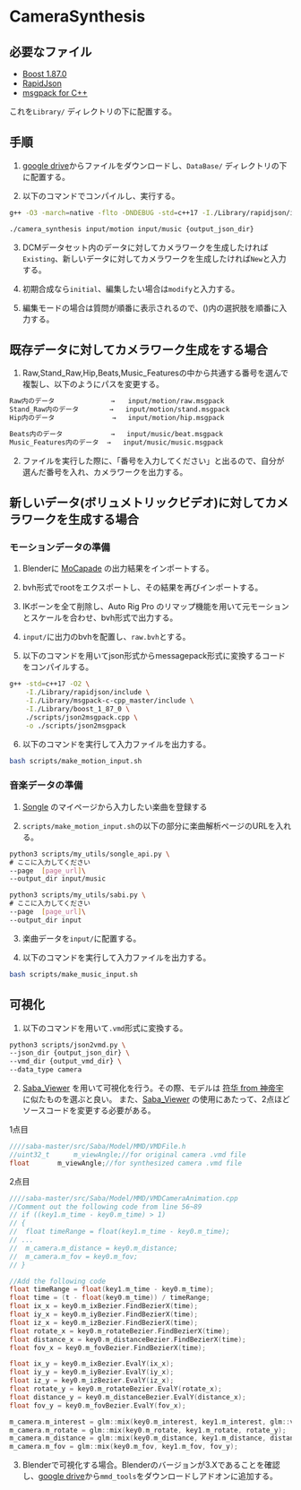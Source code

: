 # CameraSynthesis

## 必要なファイル

* [Boost 1.87.0](https://www.boost.org/releases/1.87.0/)
* [RapidJson](https://github.com/Tencent/rapidjson/)
* [msgpack for C++](https://github.com/msgpack/msgpack-c/tree/cpp_master)

これを`Library/` ディレクトリの下に配置する。

## 手順
1. [google drive](https://drive.google.com/drive/folders/1Q9HqYq2YPFhb8IbXfEeantl1hpu3jjaV?usp=share_link)からファイルをダウンロードし、`DataBase/` ディレクトリの下に配置する。

2. 以下のコマンドでコンパイルし、実行する。

```.bash
g++ -O3 -march=native -flto -DNDEBUG -std=c++17 -I./Library/rapidjson/include -I./Library/msgpack-c-cpp_master/include -I ./Library/boost_1_87_0 -o camera_synthesis ./main.cpp

./camera_synthesis input/motion input/music {output_json_dir}
```

3. DCMデータセット内のデータに対してカメラワークを生成したければ`Existing`、新しいデータに対してカメラワークを生成したければ`New`と入力する。

4. 初期合成なら`initial`、編集したい場合は`modify`と入力する。

5. 編集モードの場合は質問が順番に表示されるので、()内の選択肢を順番に入力する。

## 既存データに対してカメラワーク生成をする場合

1. Raw,Stand_Raw,Hip,Beats,Music_Featuresの中から共通する番号を選んで複製し、以下のようにパスを変更する。

```.bash
Raw内のデータ  　　　　　　  →　　input/motion/raw.msgpack
Stand_Raw内のデータ　　　　 →   input/motion/stand.msgpack
Hip内のデータ　　　　　　　　 →   input/motion/hip.msgpack

Beats内のデータ　　　　　　  →   input/music/beat.msgpack
Music_Features内のデータ  →   input/music/music.msgpack
```

2. ファイルを実行した際に、「番号を入力してください」と出るので、自分が選んだ番号を入れ、カメラワークを出力する。

## 新しいデータ(ボリュメトリックビデオ)に対してカメラワークを生成する場合

### モーションデータの準備

1. Blenderに [MoCapade](https://me.meshcapade.com/from-videos) の出力結果をインポートする。

2. bvh形式でrootをエクスポートし、その結果を再びインポートする。

3. IKボーンを全て削除し、Auto Rig Pro のリマップ機能を用いて元モーションとスケールを合わせ、bvh形式で出力する。

4. `input/`に出力のbvhを配置し、`raw.bvh`とする。

5. 以下のコマンドを用いてjson形式からmessagepack形式に変換するコードをコンパイルする。
   
```.bash
g++ -std=c++17 -O2 \
    -I./Library/rapidjson/include \
    -I./Library/msgpack-c-cpp_master/include \
    -I./Library/boost_1_87_0 \
    ./scripts/json2msgpack.cpp \
    -o ./scripts/json2msgpack
```

6. 以下のコマンドを実行して入力ファイルを出力する。

```.bash
bash scripts/make_motion_input.sh 
```

### 音楽データの準備

1. [Songle](https://songle.jp) のマイページから入力したい楽曲を登録する

2. `scripts/make_motion_input.sh`の以下の部分に楽曲解析ページのURLを入れる。

```.bash
python3 scripts/my_utils/songle_api.py \
# ここに入力してください
--page  [page_url]\
--output_dir input/music

python3 scripts/my_utils/sabi.py \
# ここに入力してください
--page  [page_url]\
--output_dir input
```

3. 楽曲データを`input/`に配置する。

4. 以下のコマンドを実行して入力ファイルを出力する。

```.bash
bash scripts/make_music_input.sh 
```

## 可視化
1. 以下のコマンドを用いて`.vmd`形式に変換する。

```.bash
python3 scripts/json2vmd.py \
--json_dir {output_json_dir} \
--vmd_dir {output_vmd_dir} \
--data_type camera
```

2. [Saba_Viewer](https://github.com/benikabocha/saba) を用いて可視化を行う。その際、モデルは [符华 from 神帝宇](https://www.aplaybox.com/u/359396473?searchKeyword=符华) に似たものを選ぶと良い。
   また、[Saba_Viewer](https://github.com/benikabocha/saba) の使用にあたって、2点ほどソースコードを変更する必要がある。

1点目
```.c
////saba-master/src/Saba/Model/MMD/VMDFile.h
//uint32_t		m_viewAngle;//for original camera .vmd file
float		m_viewAngle;//for synthesized camera .vmd file
```

2点目
```.c
////saba-master/src/Saba/Model/MMD/VMDCameraAnimation.cpp
//Comment out the following code from line 56~89
// if ((key1.m_time - key0.m_time) > 1)
// {
// 	float timeRange = float(key1.m_time - key0.m_time);
// ...
// 	m_camera.m_distance = key0.m_distance;
// 	m_camera.m_fov = key0.m_fov;
// }

//Add the following code
float timeRange = float(key1.m_time - key0.m_time);
float time = (t - float(key0.m_time)) / timeRange;
float ix_x = key0.m_ixBezier.FindBezierX(time);
float iy_x = key0.m_iyBezier.FindBezierX(time);
float iz_x = key0.m_izBezier.FindBezierX(time);
float rotate_x = key0.m_rotateBezier.FindBezierX(time);
float distance_x = key0.m_distanceBezier.FindBezierX(time);
float fov_x = key0.m_fovBezier.FindBezierX(time);

float ix_y = key0.m_ixBezier.EvalY(ix_x);
float iy_y = key0.m_iyBezier.EvalY(iy_x);
float iz_y = key0.m_izBezier.EvalY(iz_x);
float rotate_y = key0.m_rotateBezier.EvalY(rotate_x);
float distance_y = key0.m_distanceBezier.EvalY(distance_x);
float fov_y = key0.m_fovBezier.EvalY(fov_x);

m_camera.m_interest = glm::mix(key0.m_interest, key1.m_interest, glm::vec3(ix_y, iy_y, iz_y));
m_camera.m_rotate = glm::mix(key0.m_rotate, key1.m_rotate, rotate_y);
m_camera.m_distance = glm::mix(key0.m_distance, key1.m_distance, distance_y);
m_camera.m_fov = glm::mix(key0.m_fov, key1.m_fov, fov_y);
```

3. Blenderで可視化する場合。Blenderのバージョンが3.Xであることを確認し、[google drive](https://drive.google.com/drive/folders/1BaH2MdcObcDVfT_ahRbwboj3qJmf8UQS?usp=sharing)から`mmd_tools`をダウンロードしアドオンに追加する。
